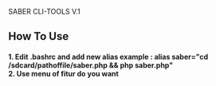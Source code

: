 SABER CLI-TOOLS V.1

<h2>How To Use</h2>
<h4>1. Edit .bashrc and add new alias
example : alias saber="cd /sdcard/pathoffile/saber.php && php saber.php"
<br>
2. Use menu of fitur do you want</h4>
